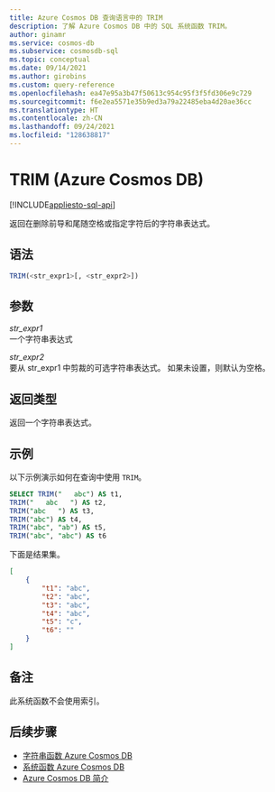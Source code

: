 ```yaml
---
title: Azure Cosmos DB 查询语言中的 TRIM
description: 了解 Azure Cosmos DB 中的 SQL 系统函数 TRIM。
author: ginamr
ms.service: cosmos-db
ms.subservice: cosmosdb-sql
ms.topic: conceptual
ms.date: 09/14/2021
ms.author: girobins
ms.custom: query-reference
ms.openlocfilehash: ea47e95a3b47f50613c954c95f3f5fd306e9c729
ms.sourcegitcommit: f6e2ea5571e35b9ed3a79a22485eba4d20ae36cc
ms.translationtype: HT
ms.contentlocale: zh-CN
ms.lasthandoff: 09/24/2021
ms.locfileid: "128638817"
---
```

# <a name="trim-azure-cosmos-db"></a>TRIM (Azure Cosmos DB)
[!INCLUDE[appliesto-sql-api](../includes/appliesto-sql-api.md)]

返回在删除前导和尾随空格或指定字符后的字符串表达式。  
  
## <a name="syntax"></a>语法
  
```sql
TRIM(<str_expr1>[, <str_expr2>])  
```  
  
## <a name="arguments"></a>参数
  
*str_expr1*  
   一个字符串表达式

*str_expr2*  
   要从 str_expr1 中剪裁的可选字符串表达式。 如果未设置，则默认为空格。

## <a name="return-types"></a>返回类型
  
  返回一个字符串表达式。  
  
## <a name="examples"></a>示例
  
  以下示例演示如何在查询中使用 `TRIM`。  
  
```sql
SELECT TRIM("   abc") AS t1, 
TRIM("   abc   ") AS t2, 
TRIM("abc   ") AS t3, 
TRIM("abc") AS t4,
TRIM("abc", "ab") AS t5,
TRIM("abc", "abc") AS t6
```  
  
 下面是结果集。  
  
```json
[
    {
        "t1": "abc",
        "t2": "abc",
        "t3": "abc",
        "t4": "abc",
        "t5": "c",
        "t6": ""
    }
]
``` 

## <a name="remarks"></a>备注

此系统函数不会使用索引。

## <a name="next-steps"></a>后续步骤

- [字符串函数 Azure Cosmos DB](sql-query-string-functions.md)
- [系统函数 Azure Cosmos DB](sql-query-system-functions.md)
- [Azure Cosmos DB 简介](../introduction.md)
